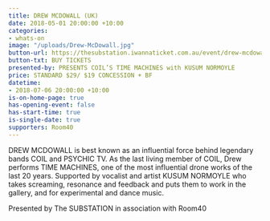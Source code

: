 ```yaml
---
title: DREW MCDOWALL (UK)
date: 2018-05-01 20:00:00 +10:00
categories:
- whats-on
image: "/uploads/Drew-McDowall.jpg"
button-url: https://thesubstation.iwannaticket.com.au/event/drew-mcdowall-presents-coils-time-machines-MTUwODU
button-txt: BUY TICKETS
presented-by: PRESENTS COIL’S TIME MACHINES with KUSUM NORMOYLE
price: STANDARD $29/ $19 CONCESSION + BF
datetime:
- 2018-07-06 20:00:00 +10:00
is-on-home-page: true
has-opening-event: false
has-start-time: true
is-single-date: true
supporters: Room40
---
```


DREW MCDOWALL is best known as an influential force behind legendary bands COIL and PSYCHIC TV. As the last living member of COIL, Drew performs TIME MACHINES, one of the most influential drone works of the last 20 years. Supported by vocalist and artist KUSUM NORMOYLE who takes screaming, resonance and feedback and puts them to work in the gallery, and for experimental and dance music.

Presented by The SUBSTATION in association with Room40